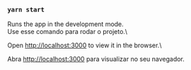 ### `yarn start`

Runs the app in the development mode.\
Use esse comando para rodar o projeto.\

Open [http://localhost:3000](http://localhost:3000) to view it in the browser.\

Abra [http://localhost:3000](http://localhost:3000) para visualizar no seu navegador.
